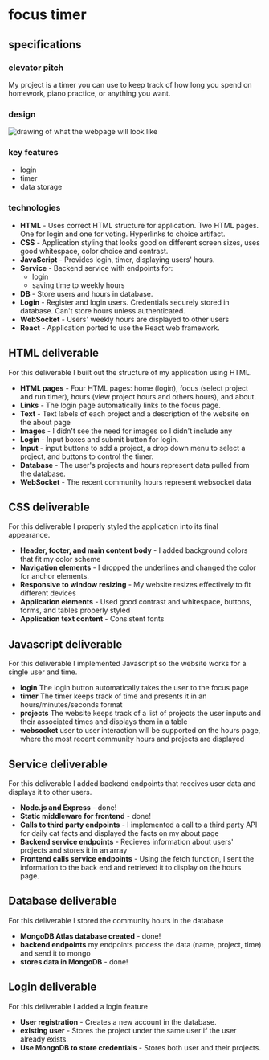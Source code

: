 # focus timer

## specifications

### elevator pitch

My project is a timer you can use to keep track of how long you spend on homework, piano practice, or anything you want.

### design

![drawing of what the webpage will look like](https://github.com/Eliza-Surpriza/startup/assets/144268636/79b1f58f-661b-40d7-b795-5f39a665efd1)

### key features

- login
- timer
- data storage

### technologies

- **HTML** - Uses correct HTML structure for application. Two HTML pages. One for login and one for voting. Hyperlinks to choice artifact.
- **CSS** - Application styling that looks good on different screen sizes, uses good whitespace, color choice and contrast.
- **JavaScript** - Provides login, timer, displaying users' hours.
- **Service** - Backend service with endpoints for:
  - login
  - saving time to weekly hours
- **DB** - Store users and hours in database.
- **Login** - Register and login users. Credentials securely stored in database. Can't store hours unless authenticated.
- **WebSocket** - Users' weekly hours are displayed to other users
- **React** - Application ported to use the React web framework.

## HTML deliverable

For this deliverable I built out the structure of my application using HTML.

- **HTML pages** - Four HTML pages: home (login), focus (select project and run timer), hours (view project hours and others hours), and about.
- **Links** - The login page automatically links to the focus page.
- **Text** - Text labels of each project and a description of the website on the about page
- **Images** - I didn't see the need for images so I didn't include any
- **Login** - Input boxes and submit button for login.
- **Input** - input buttons to add a project, a drop down menu to select a project, and buttons to control the timer.
- **Database** - The user's projects and hours represent data pulled from the database.
- **WebSocket** - The recent community hours represent websocket data

## CSS deliverable

For this deliverable I properly styled the application into its final appearance.

- **Header, footer, and main content body** - I added background colors that fit my color scheme
- **Navigation elements** - I dropped the underlines and changed the color for anchor elements.
- **Responsive to window resizing** - My website resizes effectively to fit different devices
- **Application elements** - Used good contrast and whitespace, buttons, forms, and tables properly styled
- **Application text content** - Consistent fonts

## Javascript deliverable

For this deliverable I implemented Javascript so the website works for a single user and time.

- **login** The login button automatically takes the user to the focus page
- **timer** The timer keeps track of time and presents it in an hours/minutes/seconds format
- **projects** The website keeps track of a list of projects the user inputs and their associated times and displays them in a table
- **websocket** user to user interaction will be supported on the hours page, where the most recent community hours and projects are displayed

## Service deliverable

For this deliverable I added backend endpoints that receives user data and displays it to other users.

- **Node.js and Express** - done!
- **Static middleware for frontend** - done!
- **Calls to third party endpoints** - I implemented a call to a third party API for daily cat facts and displayed the facts on my about page
- **Backend service endpoints** - Recieves information about users' projects and stores it in an array
- **Frontend calls service endpoints** - Using the fetch function, I sent the information to the back end and retrieved it to display on the hours page.

## Database deliverable

For this deliverable I stored the community hours in the database

- **MongoDB Atlas database created** - done!
- **backend endpoints** my endpoints process the data (name, project, time) and send it to mongo
- **stores data in MongoDB** - done!

## Login deliverable

For this deliverable I added a login feature

- **User registration** - Creates a new account in the database.
- **existing user** - Stores the project under the same user if the user already exists.
- **Use MongoDB to store credentials** - Stores both user and their projects.
